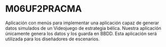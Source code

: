 # M06UF2PRACMA
Aplicación con menús para implementar una aplicación capaz de generar datos simulados de un Videojuego de estrategia bélica. Nuestra aplicación únicamente genera los datos y los guarda en BBDD. Esta aplicación será utilizada para los diseñadores de escenarios.
